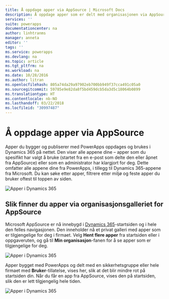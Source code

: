 ```yaml
---
title: Å oppdage apper via AppSource | Microsoft Docs
description: Å oppdage apper som er delt med organisasjonen via AppSource
services: ''
suite: powerapps
documentationcenter: na
author: linhtranms
manager: anneta
editor: ''
tags: ''
ms.service: powerapps
ms.devlang: na
ms.topic: article
ms.tgt_pltfrm: na
ms.workload: na
ms.date: 10/28/2016
ms.author: litran
ms.openlocfilehash: 805a74da29a97902eb700bb949f37cca491c05a0
ms.sourcegitcommit: 59785e9e82da8f5bd459dcb5da3d5c18064b0899
ms.translationtype: HT
ms.contentlocale: nb-NO
ms.lasthandoff: 03/22/2018
ms.locfileid: "30997487"
---
```

# <a name="discover-apps-via-appsource"></a>Å oppdage apper via AppSource
Apper du bygger og publiserer med PowerApps oppdages og brukes i Dynamics 365 på nettet. Den viser alle appene dine – apper som du spesifikt har valgt å bruke (startet fra en e-post som delte den eller åpnet fra AppSource) eller som en administrator har klargjort for deg. Dette omfatter alle appene dine fra PowerApps, i tillegg til Dynamics 365-appene fra Microsoft. Du kan søke etter apper, filtrere etter miljø og feste apper du bruker oftest til toppen av siden.

  ![Apper i Dynamics 365](./media/app-source/apps-dynamics365.png)

## <a name="find-apps-via-the-appsource-organization-gallery"></a>Slik finner du apper via organisasjonsgalleriet for AppSource
Microsoft AppSource er nå innebygd i [Dynamics 365](http://home.dynamics.com)-startsiden og i hele den felles navigasjonen. Den inneholder nå et privat galleri med apper som er tilgjengelige for deg i firmaet. Velg **Hent flere apper** fra startsiden eller i oppgaveruten, og gå til **Min organisasjon**-fanen for å se apper som er tilgjengelige for deg.

![Apper i Dynamics 365](./media/app-source/getmoreapps.png)

Apper bygget med PowerApps og delt med en sikkerhetsgruppe eller hele firmaet med **Bruker**-tillatelse, vises her, slik at det blir mindre rot på startsiden din. Når du får en app fra AppSource, vises den på startsiden, slik den er lett tilgjengelig hele tiden.

  ![Apper i Dynamics 365](./media/app-source/appsource.png)
